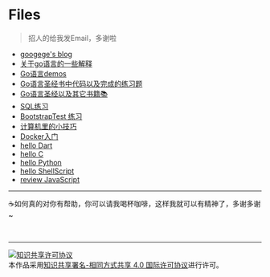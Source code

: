 # Files

> 招人的给我发Email，多谢啦

- [googege's blog](https://github.com/googege/blog)
- [关于go语言的一些解释](https://github.com/googege/Files/tree/master/EXPLAIN.md)
- [Go语言demos](https://github.com/googege/Files/tree/master/godemo)
- [Go语言圣经书中代码以及完成的练习题](https://github.com/googege/Files/tree/master/gop_homework)
- [Go语言圣经以及其它书籍📚](https://github.com/imgoogege)
- [SQL练习](https://github.com/googege/Files/tree/master/SQLTest)
- [BootstrapTest 练习](https://github.com/googege/Files/tree/master/BootstrapTest)
- [计算机里的小技巧](https://github.com/googege/Files/tree/master/computergold.md)
- [Docker入门](https://github.com/googege/Files/tree/master/docker/README.md)
- [hello Dart](https://github.com/googege/Files/tree/master/helloDart/README.md)
- [hello C](https://github.com/googege/Files/tree/master/helloC)
- [hello Python](https://github.com/googege/Files/tree/master/helloPython)
- [hello ShellScript](https://github.com/googege/Files/tree/master/helloShellScript)
- [review JavaScript](https://github.com/googege/Files/tree/master/reviewJavaScript)

---
☕️如何真的对你有帮助，你可以请我喝杯咖啡，这样我就可以有精神了，多谢多谢~

<img style="width:10px" src='https://raw.githubusercontent.com/googege/Files/master/a.png'/>
<img style="width:10px" src='https://raw.githubusercontent.com/googege/Files/master/c.png'/>
<img style="width:10px" src='https://raw.githubusercontent.com/googege/Files/master/b.png'/>

---
<a rel="license" href="http://creativecommons.org/licenses/by-sa/4.0/"><img alt="知识共享许可协议" style="border-width:0" src="https://i.creativecommons.org/l/by-sa/4.0/88x31.png" /></a><br />本作品采用<a rel="license" href="http://creativecommons.org/licenses/by-sa/4.0/">知识共享署名-相同方式共享 4.0 国际许可协议</a>进行许可。

